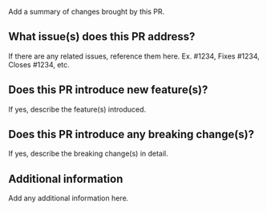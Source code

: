 Add a summary of changes brought by this PR.

## What issue(s) does this PR address?

If there are any related issues, reference them here. Ex. #1234, Fixes #1234, Closes #1234, etc.
<!-- (For more information on using keywords like in above, read this document: https://docs.github.com/en/github/writing-on-github/working-with-advanced-formatting/using-keywords-in-issues-and-pull-requests) -->

## Does this PR introduce new feature(s)?

If yes, describe the feature(s) introduced.

## Does this PR introduce any breaking change(s)?

If yes, describe the breaking change(s) in detail.

## Additional information

Add any additional information here.
